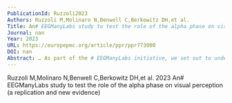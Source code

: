 ```yaml
---
PublicationId: Ruzzoli2023
Authors: Ruzzoli M,Molinaro N,Benwell C,Berkowitz DH,et al.
Title: An# EEGManyLabs study to test the role of the alpha phase on visual perception (a replication and new evidence)
Journal: nan
Year: 2023
URL: https://europepmc.org/article/ppr/ppr773000
DOI: nan
Abstract: … As part of the # EEGManyLabs initiative, we set out to undertake a high-powered, multi-site replication of an influential study on this topic. In the original study , Mathewson et al. (2009) …
---
```


Ruzzoli M,Molinaro N,Benwell C,Berkowitz DH,et al. 2023 An# EEGManyLabs study to test the role of the alpha phase on visual perception (a replication and new evidence)